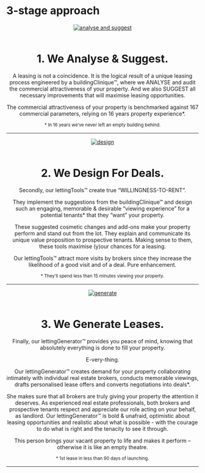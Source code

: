 <h1>3-stage approach</h1>

<div style="text-align: center;">

<a href="http://www.rentalvalue.be/gallery/images/backgrounds/background07b.jpg" class="fancybox"><img src="http://www.rentalvalue.be/gallery/images/backgrounds/background07b.jpg" alt="analyse and suggest" /></a>
<br><br>
<h1>1. We Analyse & Suggest.</h1>


<div class="row">
<div class="col-md-10 col-md-offset-1">
<p>A leasing is not a coincidence. It is the logical result of a unique leasing process engineered by a buildingClinique™, where we ANALYSE and audit the commercial attractiveness of your property. And we also SUGGEST all necessary improvements  that will maximise leasing opportunities.<br /></p>


<p>The commercial attractiveness of your property is benchmarked against 167 commercial parameters, relying on 16 years property experience*.<br /></p>


<small>* In 16 years we’ve never left an empty building behind.</small>

</div>
</div>

<hr>

<a href="http://www.rentalvalue.be/gallery/images/backgrounds/background03.jpg" class="fancybox"><img src="http://www.rentalvalue.be/gallery/images/backgrounds/background03.jpg" alt="design" /></a>
<br><br>
<h1>2. We Design For Deals.</h1>


<div class="row">
<div class="col-md-10 col-md-offset-1">
<p>Secondly, our lettingTools™ create true “WILLINGNESS-TO-RENT”.<br /></p>

<p>They implement the suggestions from the buildingClinique™ and design such an engaging, memorable & desirable “viewing experience” for a potential tenants* that they “want” your property.<br /></p>

<p>These suggested cosmetic changes and add-ons make your property perform and stand out from the lot. They explain and communicate its unique value proposition to prospective tenants. Making sense to them, these tools maximise (y)our chances for a leasing.<br /></p>

<p>Our lettingTools™ attract more visits by brokers since they increase the likelihood of a good visit and of a deal. Pure enhancement.<br /></p>

<small>* They’ll spend less than 15 minutes viewing your property.</small>


</div>
</div>

<hr>

<a href="http://www.rentalvalue.be/gallery/images/backgrounds/background06.jpg" class="fancybox"><img src="http://www.rentalvalue.be/gallery/images/backgrounds/background06.jpg" alt="generate" /></a>
<br><br>
<h1>3. We Generate Leases.</h1>


<div class="row">
<div class="col-md-10 col-md-offset-1">
<p>Finally, our lettingGenerator™ provides you peace of mind, knowing that absolutely everything is done to fill your property.</p>
<p>E-very-thing.<br /></p>

<p>Our lettingGenerator™ creates demand for your property collaborating intimately with individual real estate brokers, conducts memorable viewings, drafts personalised lease offers and converts negotiations into deals*.<br /></p>

<p>She makes sure that all brokers are truly giving your property the attention it deserves. As experienced real estate professionals, both brokers and prospective tenants respect and appreciate our role acting on your behalf, as landlord. Our lettingGenerator™ is bold & unafraid, optimistic about leasing opportunities and realistic about what is possible - with the courage to do what is right and the tenacity to see it through.<br /></p>

<p>This person brings your vacant property to life and makes it perform – otherwise it is like an empty theatre.<br /></p>

<small>* 1st lease in less than 90 days of launching.</small>


</div>
</div>

<hr>

